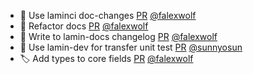 - 👷 Use laminci doc-changes [PR](https://github.com/laminlabs/lamindb-setup/pull/790) [@falexwolf](https://github.com/falexwolf)
- 📝 Refactor docs [PR](https://github.com/laminlabs/lamindb/pull/1721) [@falexwolf](https://github.com/falexwolf)
- 👷 Write to lamin-docs changelog [PR](https://github.com/laminlabs/lamin-mlops/pull/14) [@falexwolf](https://github.com/falexwolf)
- 👷 Use lamin-dev for transfer unit test [PR](https://github.com/laminlabs/lamindb/pull/1719) [@sunnyosun](https://github.com/sunnyosun)
- 🏷️ Add types to core fields [PR](https://github.com/laminlabs/lamindb/pull/1716) [@falexwolf](https://github.com/falexwolf)
